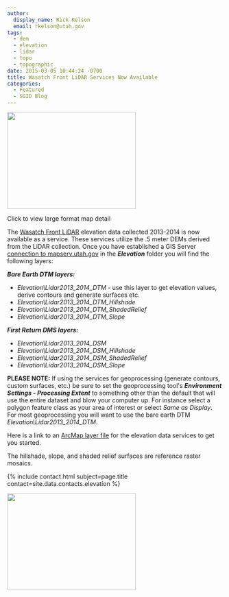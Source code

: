 ```yaml
---
author:
  display_name: Rick Kelson
  email: rkelson@utah.gov
tags:
  - dem
  - elevation
  - lidar
  - topo
  - topographic
date: 2015-03-05 10:44:24 -0700
title: Wasatch Front LiDAR Services Now Available
categories:
  - Featured
  - SGID Blog
---
```

<div class="caption"><a href="{{ "/downloads/Lidar_slope_lg.jpg" | prepend: site.baseurl }}"><img src="{{ "/images/Lidar_slope_lg.jpg" | prepend: site.baseurl }}" alt="" title="LiDAR service sample" width="300" height="226" /></a><p class="caption-text">Click to view large format map detail</p></div>
<p>The <a href="{{ "/data/elevation-and-terrain/2013-2014-lidar/" | prepend: site.baseurl }}">Wasatch Front LiDAR</a> elevation data collected 2013-2014 is now available as a service.
These services utilize the .5 meter DEMs derived from the LiDAR collection. Once you have established a GIS Server <a href="{{ "/imagery-server/" | prepend: site.baseurl }}">connection to mapserv.utah.gov</a> in the <strong><em>Elevation</em></strong> folder you will find the following layers:
</p>
<p><strong><em>Bare Earth DTM layers:</em></strong>
</p>
<ul>
    <li><em>Elevation\Lidar2013_2014_DTM</em> - use this layer to get elevation values, derive contours and generate surfaces etc.</li>
    <li><em>Elevation\Lidar2013_2014_DTM_Hillshade</em></li>
    <li><em>Elevation\Lidar2013_2014_DTM_ShadedRelief</em></li>
    <li><em>Elevation\Lidar2013_2014_DTM_Slope</em></li>
</ul>
<p><strong><em>First Return DMS layers:</em></strong></p>
<ul>
    <li><em>Elevation\Lidar2013_2014_DSM</em></li>
    <li><em>Elevation\Lidar2013_2014_DSM_Hillshade</em></li>
    <li><em>Elevation\Lidar2013_2014_DSM_ShadedRelief</em></li>
    <li><em>Elevation\Lidar2013_2014_DSM_Slope</em></li>
</ul>
<p><strong>PLEASE NOTE:</strong> If using the services for geoprocessing (generate contours, custom surfaces, etc.) be sure to set the geoprocessing
tool's <strong><em>Environment Settings - Processing Extent</em></strong> to something other than the default that will use the entire dataset and blow your computer up.
For instance select a polygon feature class as your area of interest or select <em>Same as Display</em>. For most geoprocessing you will want to use the bare earth DTM <em>Elevation\Lidar2013_2014_DTM</em>.</p>
<p>Here is a link to an <a href="ftp://ftp.agrc.utah.gov/Imagery/LIDAR/WasatchFront_2013_2014/WasatchFront_LiDAR_2013-2014.lyr">ArcMap layer file</a> for the elevation data services to get you started.
</p>
<p>The hillshade, slope, and shaded relief surfaces are reference raster mosaics.
</p>
<p>{% include contact.html subject=page.title contact=site.data.contacts.elevation %}</p>
<p><a href="{{ "/downloads/Lidar_shaded.jpg" | prepend: site.baseurl }}"><img src="{{ "/images/Lidar_shaded.jpg" | prepend: site.baseurl }}" alt="" title="LiDAR service sample" width="300" height="226" /></a></p>
